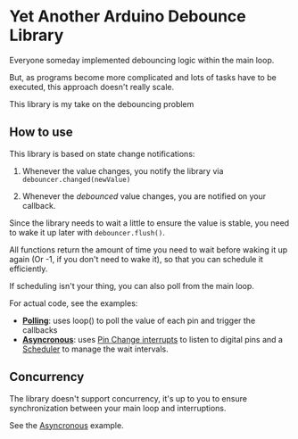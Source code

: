 # Yet Another Arduino Debounce Library

Everyone someday implemented debouncing logic within the main loop.

But, as programs become more complicated and lots of tasks have to be executed, this approach doesn't really scale.

This library is my take on the debouncing problem

## How to use

This library is based on state change notifications:

1. Whenever the value changes, you notify the library via `debouncer.changed(newValue)`

2. Whenever the _debounced_ value changes, you are notified on your callback.

Since the library needs to wait a little to ensure the value is stable, you need to wake it up later with `debouncer.flush()`.

All functions return the amount of time you need to wait before waking it up again (Or -1, if you don't need to wake it), so that you can schedule it efficiently.

If scheduling isn't your thing, you can also poll from the main loop.


For actual code, see the examples:
- [**Polling**](examples/Polling/Polling.ino): uses loop() to poll the value of each pin and trigger the callbacks
- [**Asyncronous**](examples/Async/Async.ino): uses [Pin Change interrupts](https://github.com/paulo-raca/YetAnotherArduinoPcIntLibrary) to listen to digital pins and a [Scheduler](https://github.com/PRosenb/DeepSleepScheduler) to manage the wait intervals.


## Concurrency

The library doesn't support concurrency, it's up to you to ensure synchronization between your main loop and interruptions.

See the [Asyncronous](examples/Async/Async.ino) example.

